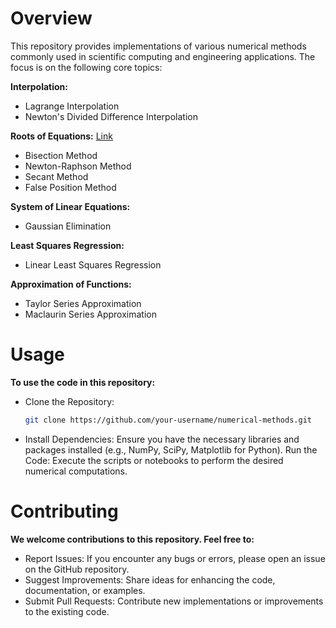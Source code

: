
<h1>Overview</h1>

This repository provides implementations of various numerical methods commonly used in scientific computing and engineering applications. The focus is on the following core topics:


<b>Interpolation:</b>
- Lagrange Interpolation
- Newton's Divided Difference Interpolation


<b>Roots of Equations:</b> [Link](https://github.com/pakbungdesu/numerical-method/tree/1f76c2564034126cc65407645c50774fe9452961/roots_equations)
- Bisection Method
- Newton-Raphson Method
- Secant Method
- False Position Method

  
<b>System of Linear Equations:</b>
- Gaussian Elimination


<b>Least Squares Regression:</b>
- Linear Least Squares Regression


<b>Approximation of Functions:</b>
- Taylor Series Approximation
- Maclaurin Series Approximation


<h1>Usage</h1>

<b>To use the code in this repository:</b>

- Clone the Repository:
  ```Bash
  git clone https://github.com/your-username/numerical-methods.git
  ```

- Install Dependencies:
  Ensure you have the necessary libraries and packages installed (e.g., NumPy, SciPy, Matplotlib for Python).
  Run the Code: Execute the scripts or notebooks to perform the desired numerical computations.


<h1>Contributing</h1>

<b>We welcome contributions to this repository. Feel free to:</b>

- Report Issues: If you encounter any bugs or errors, please open an issue on the GitHub repository.
- Suggest Improvements: Share ideas for enhancing the code, documentation, or examples.
- Submit Pull Requests: Contribute new implementations or improvements to the existing code.

